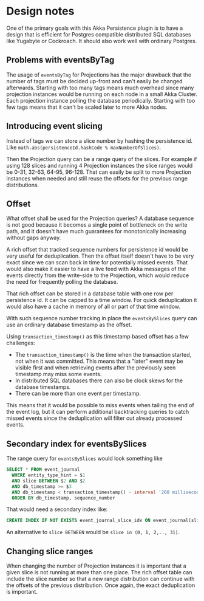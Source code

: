 # Design notes

One of the primary goals with this Akka Persistence plugin is to have a design that is efficient for Postgres compatible distributed SQL databases like Yugabyte or Cockroach. It should also work well with ordinary Postgres.

## Problems with eventsByTag

The usage of `eventsByTag` for Projections has the major drawback that the number of tags must be decided up-front and can't easily be changed afterwards. Starting with too many tags means much overhead since many projection instances would be running on each node in a small Akka Cluster. Each projection instance polling the database periodically. Starting with too few tags means that it can't be scaled later to more Akka nodes.

## Introducing event slicing

Instead of tags we can store a slice number by hashing the persistence id. Like `math.abs(persistenceId.hashCode % maxNumberOfSlices)`.

Then the Projection query can be a range query of the slices. For example if using 128 slices and running 4 Projection instances the slice ranges would be 0-31, 32-63, 64-95, 96-128. That can easily be split to more Projection instances when needed and still reuse the offsets for the previous range distributions.

## Offset

What offset shall be used for the Projection queries? A database sequence is not good because it becomes a single point of bottleneck on the write path, and it doesn't have much guarantees for monotonically increasing without gaps anyway.

A rich offset that tracked sequence numbers for persistence id would be very useful for deduplication. Then the offset itself doesn't have to be very exact since we can scan back in time for potentially missed events. That would also make it easier to have a live feed with Akka messages of the events directly from the write-side to the Projection, which would reduce the need for frequently polling the database.

That rich offset can be stored in a database table with one row per persistence id. It can be capped to a time window. For quick deduplication it would also have a cache in memory of all or part of that time window.

With such sequence number tracking in place the `eventsBySlices` query can use an ordinary database timestamp as the offset.

Using `transaction_timestamp()` as this timestamp based offset has a few challenges:

* The `transaction_timestamp()` is the time when the transaction started, not when it was committed. This means that a "later" event may be visible first and when retrieving events after the previously seen timestamp may miss some events.
* In distributed SQL databases there can also be clock skews for the database timestamps.
* There can be more than one event per timestamp.

This means that it would be possible to miss events when tailing the end of the event log, but it can perform additional backtracking queries to catch missed events since the deduplication will filter out already processed events.

## Secondary index for eventsBySlices

The range query for `eventsBySlices` would look something like

```sql
SELECT * FROM event_journal
  WHERE entity_type_hint = $1
  AND slice BETWEEN $2 AND $2
  AND db_timestamp >= $3
  AND db_timestamp < transaction_timestamp() - interval '200 milliseconds'
  ORDER BY db_timestamp, sequence_number
```

That would need a secondary index like:

```sql
CREATE INDEX IF NOT EXISTS event_journal_slice_idx ON event_journal(slice, entity_type_hint, db_timestamp)
```

An alternative to `slice BETWEEN` would be `slice in (0, 1, 2,.., 31)`.

## Changing slice ranges

When changing the number of Projection instances it is important that a given slice is not running at more than one place. The rich offset table can include the slice number so that a new range distribution can continue with the offsets of the previous distribution. Once again, the exact deduplication is important.
